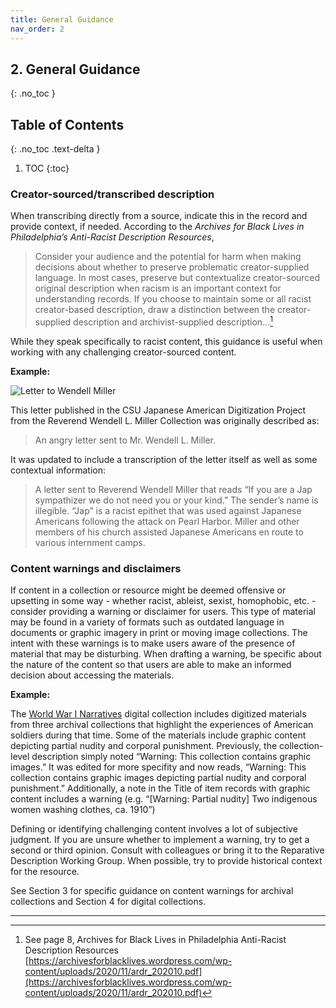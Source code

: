 ```yaml
---
title: General Guidance
nav_order: 2
---
```

## 2. General Guidance
{: .no_toc }

## Table of Contents
{: .no_toc .text-delta }

1. TOC
{:toc}
### Creator-sourced/transcribed description

When transcribing directly from a source, indicate this in the record and provide context, if needed. According to the *Archives for Black Lives in Philadelphia’s Anti-Racist Description Resources*,

> Consider your audience and the potential for harm when making
> decisions about whether to preserve problematic creator-supplied
> language. In most cases, preserve but contextualize creator-sourced
> original description when racism is an important context for
> understanding records. If you choose to maintain some or all racist
> creator-based description, draw a distinction between the
> creator-supplied description and archivist-supplied description…[^1]

While they speak specifically to racist content, this guidance is useful when working with any challenging creator-sourced content.

**Example:**

![Letter to Wendell Miller](https://nlshibata.github.io/csun-inclusive-description/images/WLM_01-44_03.jpg)

This letter published in the CSU Japanese American Digitization Project from the Reverend Wendell L. Miller Collection was originally described as:

> An angry letter sent to Mr. Wendell L. Miller.

It was updated to include a transcription of the letter itself as well as some contextual information:

> A letter sent to Reverend Wendell Miller that reads “If you are a Jap sympathizer we do not need you or your kind.” The sender’s name is illegible. “Jap” is a racist epithet that was used against Japanese Americans following the attack on Pearl Harbor. Miller and other members of his church assisted Japanese Americans en route to various internment camps.

### Content warnings and disclaimers

If content in a collection or resource might be deemed offensive or upsetting in some way - whether racist, ableist, sexist, homophobic, etc. - consider providing a warning or disclaimer for users. This type of material may be found in a variety of formats such as outdated language in documents or graphic imagery in print or moving image collections. The intent with these warnings is to make users aware of the presence of material that may be disturbing. When drafting a warning, be specific about the nature of the content so that users are able to make an informed decision about accessing the materials.

**Example:**

The [World War I Narratives](https://digital-library.csun.edu/ww1-narratives) digital collection includes digitized materials from three archival collections that highlight the experiences of American soldiers during that time. Some of the materials include graphic content depicting partial nudity and corporal punishment. Previously, the collection-level description simply noted “Warning: This collection contains graphic images.” It was edited for more specifity and now reads, “Warning: This collection contains graphic images depicting partial nudity and corporal punishment.” Additionally, a note in the Title of item records with graphic content  includes a warning (e.g.  “[Warning: Partial nudity] Two indigenous women washing clothes, ca. 1910”)

Defining or identifying challenging content involves a lot of subjective judgment. If you are unsure whether to implement a warning, try to get a second or third opinion. Consult with colleagues or bring it to the Reparative Description Working Group. When possible, try to provide historical context for the resource.

See Section 3 for specific guidance on content warnings for archival collections and Section 4 for digital collections.

***
[^1]:See page 8, Archives for Black Lives in Philadelphia Anti-Racist Description Resources [https://archivesforblacklives.wordpress.com/wp-content/uploads/2020/11/ardr_202010.pdf](https://archivesforblacklives.wordpress.com/wp-content/uploads/2020/11/ardr_202010.pdf)
